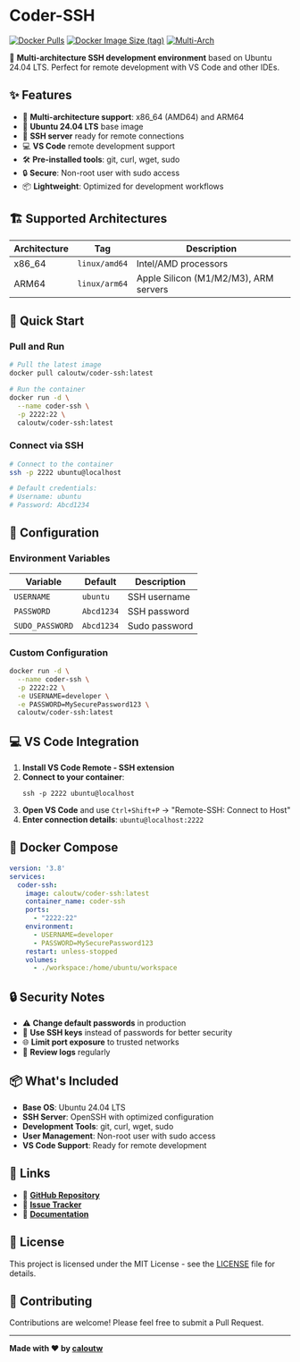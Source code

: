# Coder-SSH

[![Docker Pulls](https://img.shields.io/docker/pulls/caloutw/coder-ssh)](https://hub.docker.com/r/caloutw/coder-ssh)
[![Docker Image Size (tag)](https://img.shields.io/docker/image-size/caloutw/coder-ssh/latest)](https://hub.docker.com/r/caloutw/coder-ssh)
[![Multi-Arch](https://img.shields.io/badge/multi--arch-linux%2Famd64%20%7C%20linux%2Farm64-blue)](https://hub.docker.com/r/caloutw/coder-ssh)

🚀 **Multi-architecture SSH development environment** based on Ubuntu 24.04 LTS. Perfect for remote development with VS Code and other IDEs.

## ✨ Features

- 🔧 **Multi-architecture support**: x86_64 (AMD64) and ARM64
- 🐧 **Ubuntu 24.04 LTS** base image
- 🔐 **SSH server** ready for remote connections
- 💻 **VS Code** remote development support
- 🛠️ **Pre-installed tools**: git, curl, wget, sudo
- 🔒 **Secure**: Non-root user with sudo access
- 📦 **Lightweight**: Optimized for development workflows

## 🏗️ Supported Architectures

| Architecture | Tag | Description |
|--------------|-----|-------------|
| x86_64 | `linux/amd64` | Intel/AMD processors |
| ARM64 | `linux/arm64` | Apple Silicon (M1/M2/M3), ARM servers |

## 🚀 Quick Start

### Pull and Run

```bash
# Pull the latest image
docker pull caloutw/coder-ssh:latest

# Run the container
docker run -d \
  --name coder-ssh \
  -p 2222:22 \
  caloutw/coder-ssh:latest
```

### Connect via SSH

```bash
# Connect to the container
ssh -p 2222 ubuntu@localhost

# Default credentials:
# Username: ubuntu
# Password: Abcd1234
```

## 🔧 Configuration

### Environment Variables

| Variable | Default | Description |
|----------|---------|-------------|
| `USERNAME` | `ubuntu` | SSH username |
| `PASSWORD` | `Abcd1234` | SSH password |
| `SUDO_PASSWORD` | `Abcd1234` | Sudo password |

### Custom Configuration

```bash
docker run -d \
  --name coder-ssh \
  -p 2222:22 \
  -e USERNAME=developer \
  -e PASSWORD=MySecurePassword123 \
  caloutw/coder-ssh:latest
```

## 💻 VS Code Integration

1. **Install VS Code Remote - SSH extension**
2. **Connect to your container**:
   ```
   ssh -p 2222 ubuntu@localhost
   ```
3. **Open VS Code** and use `Ctrl+Shift+P` → "Remote-SSH: Connect to Host"
4. **Enter connection details**: `ubuntu@localhost:2222`

## 🐳 Docker Compose

```yaml
version: '3.8'
services:
  coder-ssh:
    image: caloutw/coder-ssh:latest
    container_name: coder-ssh
    ports:
      - "2222:22"
    environment:
      - USERNAME=developer
      - PASSWORD=MySecurePassword123
    restart: unless-stopped
    volumes:
      - ./workspace:/home/ubuntu/workspace
```

## 🔒 Security Notes

- ⚠️ **Change default passwords** in production
- 🔐 **Use SSH keys** instead of passwords for better security
- 🌐 **Limit port exposure** to trusted networks
- 📝 **Review logs** regularly

## 📦 What's Included

- **Base OS**: Ubuntu 24.04 LTS
- **SSH Server**: OpenSSH with optimized configuration
- **Development Tools**: git, curl, wget, sudo
- **User Management**: Non-root user with sudo access
- **VS Code Support**: Ready for remote development

## 🔗 Links

- 📖 **[GitHub Repository](https://github.com/caloutw/Coder-SSH)**
- 🐛 **[Issue Tracker](https://github.com/caloutw/Coder-SSH/issues)**
- 📄 **[Documentation](https://github.com/caloutw/Coder-SSH/blob/main/README.md)**

## 📄 License

This project is licensed under the MIT License - see the [LICENSE](https://github.com/caloutw/Coder-SSH/blob/main/LICENSE) file for details.

## 🤝 Contributing

Contributions are welcome! Please feel free to submit a Pull Request.

---

**Made with ❤️ by [caloutw](https://github.com/caloutw)**
